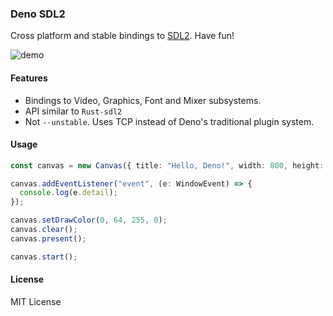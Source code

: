 ### Deno SDL2

Cross platform and stable bindings to [SDL2](https://www.libsdl.org/index.php).
Have fun!

![demo](https://user-images.githubusercontent.com/34997667/128133087-d5a66ca2-b4c5-4654-8f4f-5d4a33bf6258.png)

#### Features

- Bindings to Video, Graphics, Font and Mixer subsystems.
- API similar to `Rust-sdl2`
- Not `--unstable`. Uses TCP instead of Deno's traditional plugin system.

#### Usage

```typescript
const canvas = new Canvas({ title: "Hello, Deno!", width: 800, height: 400 });

canvas.addEventListener("event", (e: WindowEvent) => {
  console.log(e.detail);
});

canvas.setDrawColor(0, 64, 255, 0);
canvas.clear();
canvas.present();

canvas.start();
```

#### License

MIT License

